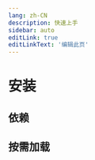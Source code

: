 ```yaml
---
lang: zh-CN
description: 快速上手
sidebar: auto
editLink: true
editLinkText: '编辑此页'
---
```


# 安装
## 依赖

## 按需加载